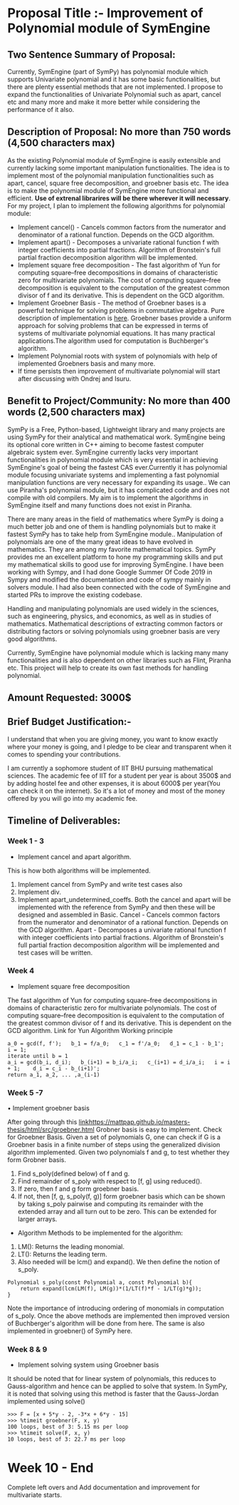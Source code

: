 # Proposal Title :- Improvement of Polynomial module of SymEngine

## Two Sentence Summary of Proposal:
Currently, SymEngine (part of SymPy) has polynomial module which supports Univariate polynomial and it has some basic functionalities, but there are plenty essential methods that are not implemented. I propose to expand the functionalities of Univariate Polynomial such as apart, cancel etc and many more and make it more better while considering the performance of it also.


## Description of Proposal: No more than 750 words (4,500 characters max)

As the existing Polynomial module of SymEngine is easily extensible and currently lacking  some important manipulation functionalities. The idea is to implement most of the polynomial manipulation functionalities such as apart, cancel, square free decomposition, and groebner basis etc.  The idea is to make the polynomial module of SymEngine more functional and efficient.
**Use of extrenal librarires will be there wherever it will necessary**.
	For my project, I plan to implement the following algorithms for polynomial module:
* Implement cancel() - Cancels common factors from the numerator and denominator of a rational function. Depends on the GCD algorithm.
* Implement apart() - Decomposes a univariate rational function f with integer coefficients into partial fractions. Algorithm of Bronstein's full partial fraction decomposition algorithm will be implemented.
* Implement square free decomposition - The fast algorithm of Yun for computing square–free decompositions in domains of characteristic zero for multivariate polynomials. The cost of computing square–free decomposition is equivalent to the computation of the greatest common divisor of f and its derivative. This is dependent on the GCD algorithm.
* Implement Groebner Basis - The method of Groebner bases is a powerful technique for solving problems in commutative algebra. Pure description of implementation is [here](https://mattpap.github.io/masters-thesis/html/src/groebner.html). Groebner bases provide a uniform approach for solving problems that can be expressed in terms of systems of multivariate polynomial equations. It has many practical applications.The algorithm used for computation is Buchberger's algorithm.
* Implement Polynomial roots with system of polynomials with help of implemented Groebners basis and many more. 
* If time persists then improvement of multivariate polynomial will start after discussing with Ondrej and Isuru.

## Benefit to Project/Community: No more than 400 words (2,500 characters max)

SymPy is a Free, Python-based, Lightweight library and many projects are using SymPy for their analytical and mathematical work. SymEngine being its optional core written in C++ aiming to become fastest computer algebraic system ever.
SymEngine currently lacks very important functionalities in polynomial module which is very essential in achieving SymEngine's goal of being the fastest CAS ever.Currently it has  polynomial module focusing univariate systems and implementing a fast polynomial manipulation functions are very necessary for expanding its usage.. We can use Piranha's polynomial module, but it has complicated code and does not compile with old compilers. My aim is to implement the algorithms in SymEngine itself and many functions does not exist in Piranha.

There are many areas in the field of mathematics where SymPy is doing a much better job and one of them is handling polynomials but to make it fastest SymPy has to take help from SymEngine module.. Manipulation of polynomials are one of the many great ideas to have evolved in mathematics. They are among my favorite mathematical topics. SymPy provides me an excellent platform to hone my programming skills and put my mathematical skills to good use for improving SymEngine. I have been working with Sympy, and I had done Google Summer Of Code 2019 in Sympy and modified the documentation and code of sympy mainly in solvers module. I had also been connected with the code of SymEngine and started PRs to improve the existing codebase.

 Handling and manipulating polynomials are used widely in the sciences, such as engineering, physics, and economics, as well as in studies of mathematics. Mathematical descriptions of extracting common factors or distributing factors or solving polynomials using groebner basis are very good algorithms.

Currently, SymEngine have polynomial module which is lacking many many functionalities and is also dependent on other libraries such as Flint, Piranha etc. This project will help to create its own fast methods for handling polynomial.


## Amount Requested: 3000$
## Brief Budget Justification:-

I understand that when you are giving money, you want to know exactly where your money is going, and I pledge to be clear and transparent when it comes to spending your contributions.

I am currently a sophomore student of IIT BHU pursuing mathematical sciences. The academic fee of IIT for a student per year is about 3500$ and by adding hostel fee and other expenses, it is about 6000$ per year(You can check it on the internet). So it's a lot of money and most of the money offered by you will go into my academic fee.

## Timeline of Deliverables: 
### Week 1 - 3
 * Implement cancel and apart algorithm.
 
This is how both algorithms will be implemented.
1. Implement cancel from SymPy and write test cases also
2. Implement div.
3. Implement apart_undetermined_coeffs.
Both the cancel and apart will be implemented with the reference from SymPy and then these will be designed and assembled in Basic.
Cancel - Cancels common factors from the numerator and denominator of a rational function. Depends on the GCD algorithm.
Apart - Decomposes a univariate rational function f with integer coefficients into partial fractions. Algorithm of Bronstein's full partial fraction decomposition algorithm will be implemented and test cases will be written.
    	 
### Week 4

* Implement square free decomposition

The fast algorithm of Yun for computing square–free decompositions in domains of characteristic zero for multivariate polynomials. The cost of computing square–free decomposition is equivalent to the computation of the greatest common divisor of f and its derivative. This is dependent on the GCD algorithm.
Link for Yun Algorithm 
Working principle
```
a_0 = gcd(f, f');   b_1 = f/a_0;   c_1 = f'/a_0;   d_1 = c_1 - b_1';   i = 1;
iterate until b = 1
a_i = gcd(b_i, d_i);   b_(i+1) = b_i/a_i;   c_(i+1) = d_i/a_i;   i = i + 1;    d_i = c_i - b_(i+1)';
return a_1, a_2, ... ,a_(i-1)
```
### Week  5 -7

• Implement groebner basis

After going through this [link]()https://mattpap.github.io/masters-thesis/html/src/groebner.html Grobner basis is easy to implement.
Check for Groebner Basis.
Given a set of polynomials G, one can check if G is a Groebner basis in a finite number of steps using the generalized division algorithm implemented.
Given two polynomials f and g, to test whether they form Grobner basis.
1. Find s_poly(defined below) of f and g.
2. Find remainder of s_poly with respect to [f, g] using reduced().
3. If zero, then f and g form groebner basis.
4. If not, then [f, g, s_poly(f, g)] form groebner basis which can be shown by taking s_poly pairwise and computing its remainder with the extended array and all turn out to be zero.
This can be extended for larger arrays.
* Algorithm
Methods to be implemented for the algorithm:
1. LM(): Returns the leading monomial.
2. LT(): Returns the leading term.
3. Also needed will be lcm() and expand().
We then define the notion of s_poly.
```
Polynomial s_poly(const Polynomial a, const Polynomial b){
	return expand(lcm(LM(f), LM(g))*(1/LT(f)*f - 1/LT(g)*g));
}
```
Note the importance of introducing ordering of monomials in computation of s_poly.
Once the above methods are implemented then improved version of Buchberger's algorithm will be done from here.
The same is also implemented in groebner() of SymPy here.

### Week 8 & 9

* Implement solving system using Groebner basis

It should be noted that for linear system of polynomials, this reduces to Gauss-algorithm and hence can be applied to solve that system. In SymPy, it is noted that solving using this method is faster that the Gauss-Jordan implemented using solve()
```
>>> F = [x + 5*y - 2, -3*x + 6*y - 15]
>>> %timeit groebner(F, x, y)
100 loops, best of 3: 5.15 ms per loop
>>> %timeit solve(F, x, y)
10 loops, best of 3: 22.7 ms per loop
```

# Week 10 - End
Complete left overs and Add documentation and improvement for multivariate starts.
